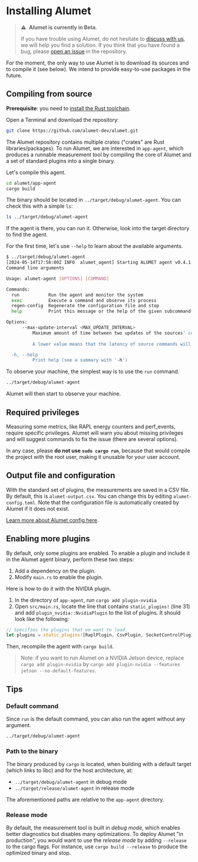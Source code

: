 # Installing Alumet

> ⚠️&nbsp;&nbsp;**Alumet is currently in Beta**.
>
> If you have trouble using Alumet, do not hesitate to [discuss with us](https://github.com/alumet-dev/alumet/discussions), we will help you find a solution.
> If you think that you have found a bug, please [open an issue](https://github.com/alumet-dev/alumet/issues) in the repository.

For the moment, the only way to use Alumet is to download its sources and to compile it (see below).
We intend to provide easy-to-use packages in the future.

## Compiling from source

**Prerequisite**: you need to [install the Rust toolchain](https://rustup.rs/).

Open a Terminal and download the repository:

```sh
git clone https://github.com/alumet-dev/alumet.git
```

The Alumet repository contains multiple crates ("crates" are Rust libraries/packages).
To run Alumet, we are interested in `app-agent`, which produces a runnable measurement tool by compiling the core of Alumet and a set of standard plugins into a single binary.

Let's compile this agent.
```sh
cd alumet/app-agent
cargo build
```

The binary should be located in `../target/debug/alumet-agent`. You can check this with a simple `ls`:
```sh
ls ../target/debug/alumet-agent
```

If the agent is there, you can run it. Otherwise, look into the target directory to find the agent.

For the first time, let's use `--help` to learn about the available arguments.
```sh
$ ../target/debug/alumet-agent
[2024-05-14T17:58:00Z INFO  alumet_agent] Starting ALUMET agent v0.4.1
Command line arguments

Usage: alumet-agent [OPTIONS] [COMMAND]

Commands:
  run           Run the agent and monitor the system
  exec          Execute a command and observe its process
  regen-config  Regenerate the configuration file and stop
  help          Print this message or the help of the given subcommand(s)

Options:
      --max-update-interval <MAX_UPDATE_INTERVAL>
          Maximum amount of time between two updates of the sources' commands.
          
          A lower value means that the latency of source commands will be lower, i.e. commands will be applied faster, at the cost of a higher overhead.

  -h, --help
          Print help (see a summary with '-h')
```

To observe your machine, the simplest way is to use the `run` command.

```sh
../target/debug/alumet-agent
```

Alumet will then start to observe your machine.

## Required privileges

Measuring some metrics, like RAPL energy counters and perf_events, require specific privileges.
Alumet will warn you about missing privileges and will suggest commands to fix the issue (there are several options).

In any case, please **do not use `sudo cargo run`**, because that would compile the project with the root user, making it unusable for your user account.

## Output file and configuration

With the standard set of plugins, the measurements are saved in a CSV file.
By default, this is `alumet-output.csv`. You can change this by editing `alumet-config.toml`. Note that the configuration file is automatically created by Alumet if it does not exist.

[Learn more about Alumet config here](./config.md).

## Enabling more plugins

By default, only some plugins are enabled. To enable a plugin and include it in the Alumet agent binary, perform these two steps:
1. Add a dependency on the plugin.
2. Modify `main.rs` to enable the plugin.

Here is how to do it with the NVIDIA plugin.
1. In the directory of `app-agent`, run `cargo add plugin-nvidia`
2. Open `src/main.rs`, locate the line that contains `static_plugins!` (line 31) and add `plugin_nvidia::NvidiaPlugin` to the list of plugins.
It should look like the following:
```rs
// Specifies the plugins that we want to load.
let plugins = static_plugins![RaplPlugin, CsvPlugin, SocketControlPlugin, PerfPlugin, plugin_nvidia::NvidiaPlugin];
```

Then, recompile the agent with `cargo build`.

> Note: if you want to run Alumet on a NVIDIA Jetson device,
> replace `cargo add plugin-nvidia` by `cargo add plugin-nvidia --features jetson --no-default-features`. 

## Tips

### Default command

Since `run` is the default command, you can also run the agent without any argument.
```sh
../target/debug/alumet-agent
```

### Path to the binary

The binary produced by `cargo` is located, when building with a default target (which links to libc) and for the host architecture, at:
- `../target/debug/alumet-agent` in debug mode
- `../target/release/alumet-agent` in release mode

The aforementioned paths are relative to the `app-agent` directory.

### Release mode

By default, the measurement tool is built in _debug mode_, which enables better diagnostics but disables many optimizations.
To deploy Alumet "in production", you would want to use the _release mode_ by adding `--release` to the cargo flags. For instance, use `cargo build --release` to produce the optimized binary and stop.
